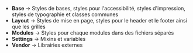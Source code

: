 - **Base** → Styles de bases, styles pour l'accessibilité, styles d'impression, styles de typographie et classes communes
- **Layout** → Styles de mise en page, styles pour le header et le footer ainsi que les grilles
- **Modules** → Styles pour chaque modules dans des fichiers séparés
- **Settings** → Mixins et variables
- **Vendor** → Librairies externes
